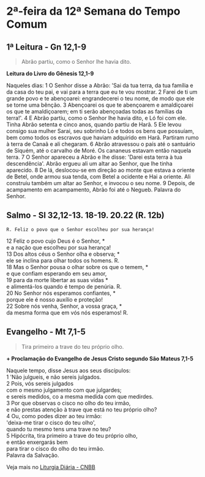 # 2ª-feira da 12ª Semana do Tempo Comum

## 1ª Leitura - Gn 12,1-9

> Abrão partiu, como o Senhor lhe havia dito.

**Leitura do Livro do Gênesis 12,1-9**

Naqueles dias:    1 O Senhor disse a Abrão:     'Sai da tua terra, da tua família     e da casa do teu pai,     e vai para a terra que eu te vou mostrar.    2 Farei de ti um grande povo     e te abençoarei:     engrandecerei o teu nome,     de modo que ele se torne uma bênção.    3 Abençoarei os que te abençoarem     e amaldiçoarei os que te amaldiçoarem;     em ti serão abençoadas todas as famílias da terra!'.    4 E Abrão partiu,     como o Senhor lhe havia dito, e Ló foi com ele.     Tinha Abrão setenta e cinco anos, quando partiu de Harã.    5 Ele levou consigo sua mulher Sarai,     seu sobrinho Ló e todos os bens que possuíam,     bem como todos os escravos que haviam adquirido em Harã.     Partiram rumo à terra de Canaã      e ali chegaram.    6 Abrão atravessou o país até o santuário de Siquém,     até o carvalho de Moré.     Os cananeus estavam então naquela terra.    7 O Senhor apareceu a Abrão e lhe disse:     'Darei esta terra à tua descendência'.     Abrão ergueu ali um altar ao Senhor, que lhe tinha aparecido.    8 De lá, deslocou-se em direção ao monte     que estava a oriente de Betel,     onde armou sua tenda,     com Betel a ocidente e Hai a oriente.     Ali construiu também um altar ao Senhor,     e invocou o seu nome.    9 Depois, de acampamento em acampamento,     Abrão foi até o Negueb.     Palavra do Senhor.

## Salmo - Sl 32,12-13. 18-19. 20.22 (R. 12b)

`R. Feliz o povo que o Senhor escolheu por sua herança!`

12 Feliz o povo cujo Deus é o Senhor, *   
 e a nação que escolheu por sua herança!   
13 Dos altos céus o Senhor olha e observa; *   
 ele se inclina para olhar todos os homens. R.       
18 Mas o Senhor pousa o olhar sobre os que o temem, *   
 e que confiam esperando em seu amor,   
19 para da morte libertar as suas vidas *   
 e alimentá-los quando é tempo de penúria. R.       
20 No Senhor nós esperamos confiantes, *   
 porque ele é nosso auxílio e proteção!   
22 Sobre nós venha, Senhor, a vossa graça, *   
 da mesma forma que em vós nós esperamos! R.

## Evangelho - Mt 7,1-5

> Tira primeiro a trave do teu próprio olho.

**+ Proclamação do Evangelho de Jesus Cristo segundo São Mateus 7,1-5**

Naquele tempo, disse Jesus aos seus discípulos:   
1 'Não julgueis, e não sereis julgados.   
2 Pois, vós sereis julgados   
 com o mesmo julgamento com que julgardes;   
 e sereis medidos, co a mesma medida com que medirdes.   
3 Por que observas o cisco no olho do teu irmão,   
 e não prestas atenção à trave que está no teu próprio olho?   
4 Ou, como podes dizer ao teu irmão:   
 'deixa-me tirar o cisco do teu olho',   
 quando tu mesmo tens uma trave no teu?   
5 Hipócrita, tira primeiro a trave do teu próprio olho,   
 e então enxergarás bem   
 para tirar o cisco do olho do teu irmão.   
 Palavra da Salvação.

Veja mais no [Liturgia Diária - CNBB](http://liturgiadiaria.cnbb.org.br/app/user/user/UserView.php?ano=2017&mes=6&dia=26)